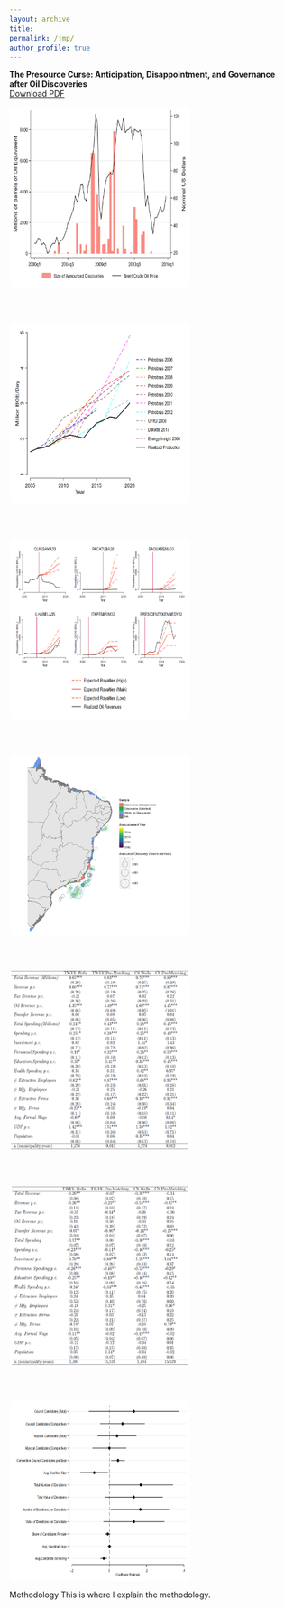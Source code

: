 ```yaml
---
layout: archive
title: 
permalink: /jmp/
author_profile: true
---
```


**The Presource Curse: Anticipation, Disappointment, and Governance after Oil Discoveries**<br>
[Download PDF](http://ekatovich.github.io/files/Katovich_PresourceCurse.pdf) <br>

<img align="center" width="320" height="320" src="files/Graph_Discoveries_and_Prices.PNG">
 
 <br/> <br/>

<img align="center" width="320" height="320" src="files/Production_Forecasts.PNG">
 
 <br/> <br/>
 
 <img align="center" width="320" height="320" src="files/Revenue_Forecasts_Municipalities4.PNG">
 
 <br/> <br/>
 
 <img align="center" width="320" height="320" src="files/SampleMap_withDiscoveries.PNG">
 
 <br/> <br/>
 
 <img align="center" width="320" height="320" src="files/TWFE_CS_Table_Satisfied.PNG">
 
 <br/> <br/>
 
 <img align="center" width="320" height="320" src="files/TWFE_CS_Table_Disappointed.PNG">
 
 <br/> <br/>
 
 <img align="center" width="320" height="320" src="files/Election_Competition_Wells.PNG">
 
 <br/>
 
 Methodology
 This is where I explain the methodology.
